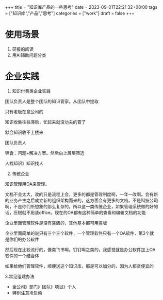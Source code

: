 +++
title = "知识库产品的一些思考"
date = 2023-09-01T22:21:32+08:00
tags = ["知识库","产品","思考"]
categories = ["work"]
draft = false
+++

# 使用场景
1. 研报的阅读
2. 用AI辅助问题分类

# 企业实践
1. 知识付费类企业实践

团队负责人是整个团队的知识管家，从团队中提取

只有老板在意公司的

知识收集往往滞后，忙起来就没功夫的管了

默会知识收不上楼来

团队负责人

锦囊：问题+解决方案。然后向上层层筛选

人找知识》知识找人

2. 传统企业

知识管理用OA来管理。

文档不会太大，改的只是流程上会。更多的都是管理制度啊，一年一改啊。会有新的业务产生之后成立新的组织架构而来的，这方面会有更多的文档。不是科技公司啊，不是你们所想象的那么复杂的。所以这一类传统企业，如果管理系统做的好的话，压根就不用装office。现在的OA都有这种简单的查看和编辑文档的功能

企业里面管理软件是没有盗版的，其他基本都可用盗版

企业里面简单的说只有三个三个软件，一个管理软件只有一个OA软件，第3个就是你们的办公软件

然后现在比较流行的，像类飞书啊，钉钉啊之类的，我感觉就是办公软件加上OA软件的一个结合体

如果给他们管理软件，顺便送这个知识库，那是可以加分的，因为人都贪便宜的


3.常见组建办法

- 全公司》部门》团队》项目》个人
- 特别注意冷启动